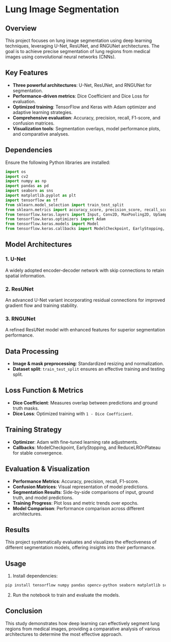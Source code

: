 # Lung Image Segmentation

## Overview
This project focuses on lung image segmentation using deep learning techniques, leveraging U-Net, ResUNet, and RNGUNet architectures. The goal is to achieve precise segmentation of lung regions from medical images using convolutional neural networks (CNNs).

## Key Features
- **Three powerful architectures**: U-Net, ResUNet, and RNGUNet for segmentation.
- **Performance-driven metrics**: Dice Coefficient and Dice Loss for evaluation.
- **Optimized training**: TensorFlow and Keras with Adam optimizer and adaptive learning strategies.
- **Comprehensive evaluation**: Accuracy, precision, recall, F1-score, and confusion matrices.
- **Visualization tools**: Segmentation overlays, model performance plots, and comparative analyses.

## Dependencies
Ensure the following Python libraries are installed:

```python
import os
import cv2
import numpy as np
import pandas as pd
import seaborn as sns
import matplotlib.pyplot as plt
import tensorflow as tf
from sklearn.model_selection import train_test_split
from sklearn.metrics import accuracy_score, precision_score, recall_score, f1_score, confusion_matrix
from tensorflow.keras.layers import Input, Conv2D, MaxPooling2D, UpSampling2D
from tensorflow.keras.optimizers import Adam
from tensorflow.keras.models import Model
from tensorflow.keras.callbacks import ModelCheckpoint, EarlyStopping, ReduceLROnPlateau
```

## Model Architectures
### 1. **U-Net**
A widely adopted encoder-decoder network with skip connections to retain spatial information.

### 2. **ResUNet**
An advanced U-Net variant incorporating residual connections for improved gradient flow and training stability.

### 3. **RNGUNet**
A refined ResUNet model with enhanced features for superior segmentation performance.

## Data Processing
- **Image & mask preprocessing**: Standardized resizing and normalization.
- **Dataset split**: `train_test_split` ensures an effective training and testing split.

## Loss Function & Metrics
- **Dice Coefficient**: Measures overlap between predictions and ground truth masks.
- **Dice Loss**: Optimized training with `1 - Dice Coefficient`.

## Training Strategy
- **Optimizer**: Adam with fine-tuned learning rate adjustments.
- **Callbacks**: ModelCheckpoint, EarlyStopping, and ReduceLROnPlateau for stable convergence.

## Evaluation & Visualization
- **Performance Metrics**: Accuracy, precision, recall, F1-score.
- **Confusion Matrices**: Visual representation of model predictions.
- **Segmentation Results**: Side-by-side comparisons of input, ground truth, and model predictions.
- **Training Progress**: Plot loss and metric trends over epochs.
- **Model Comparison**: Performance comparison across different architectures.

## Results
This project systematically evaluates and visualizes the effectiveness of different segmentation models, offering insights into their performance.

## Usage
1. Install dependencies:
```sh
pip install tensorflow numpy pandas opencv-python seaborn matplotlib scikit-learn
```
2. Run the notebook to train and evaluate the models.

## Conclusion
This study demonstrates how deep learning can effectively segment lung regions from medical images, providing a comparative analysis of various architectures to determine the most effective approach.

